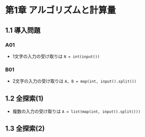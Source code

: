 # 第1章 アルゴリズムと計算量
## 1.1 導入問題
### A01
- 1文字の入力の受け取りは `N = int(input())`

### B01
- 2文字の入力の受け取りは `A, B = map(int, input().split())`

## 1.2 全探索(1)
- 複数の入力の受け取りは `A = list(map(int, input().split()))`

## 1.3 全探索(2)
